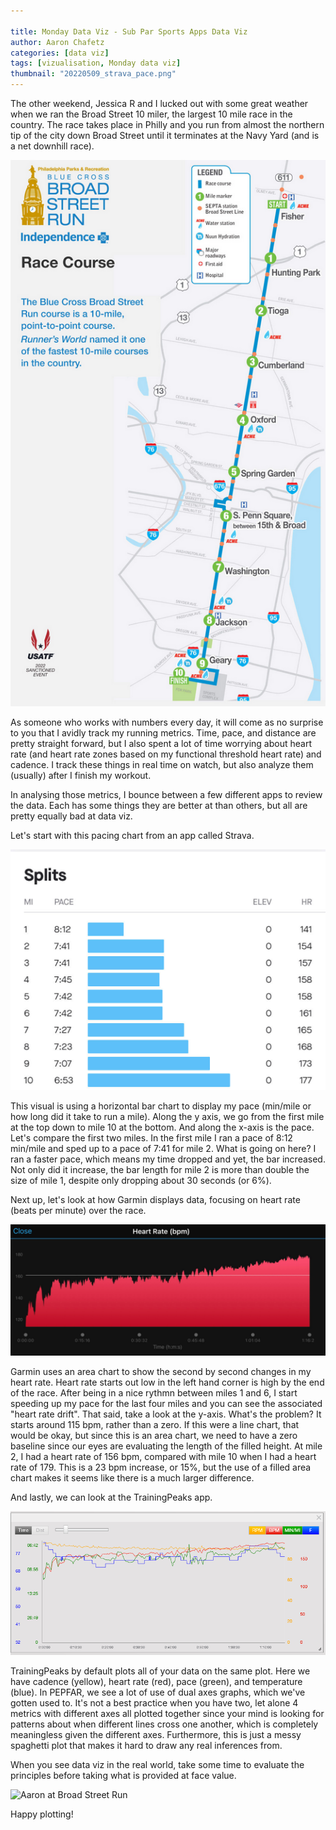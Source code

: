 ```yaml
---

title: Monday Data Viz - Sub Par Sports Apps Data Viz
author: Aaron Chafetz
categories: [data viz]
tags: [vizualisation, Monday data viz]
thumbnail: "20220509_strava_pace.png"
---
```


The other weekend, Jessica R and I lucked out with some great weather when we ran the Broad Street 10 miler, the largest 10 mile race in the country. The race takes place in Philly and you run from almost the northern tip of the city down Broad Street until it terminates at the Navy Yard (and is a net downhill race). 

![map of the Broad Street Run](/assets/images/posts/20220509_broadstreetrun.png)

As someone who works with numbers every day, it will come as no surprise to you that I avidly track my running metrics. Time, pace, and distance are pretty straight forward, but I also spent a lot of time worrying about heart rate (and heart rate zones based on my functional threshold heart rate) and cadence. I track these things in real time on watch, but also analyze them (usually) after I finish my workout. 

In analysing those metrics, I bounce between a few different apps to review the data. Each has some things they are better at than others, but all are pretty equally bad at data viz.

Let's start with this pacing chart from an app called Strava.

![Strava pace horizontal bar chart](/assets/images/posts/20220509_strava_pace.png)

This visual is using a horizontal bar chart to display my pace (min/mile or how long did it take to run a mile).  Along the y axis, we go from the first mile at the top down to mile 10 at the bottom. And along the x-axis is the pace. Let's compare the first two miles. In the first mile I ran a pace of 8:12 min/mile and sped up to a pace of 7:41 for mile 2. What is going on here? I ran a faster pace, which means my time dropped and yet, the bar increased. Not only did it increase, the bar length for mile 2 is more than double the size of mile 1, despite only dropping about 30 seconds (or 6%). 

Next up, let's look at how Garmin displays data, focusing on heart rate (beats per minute) over the race.

![Garmin heart rate area graph](/assets/images/posts/20220509_garmin_hr.png)

Garmin uses an area chart to show the second by second changes in my heart rate. Heart rate starts out low in the left hand corner is high by the end of the race. After being in a nice rythmn between miles 1 and 6, I start speeding up my pace for the last four miles and you can see the associated "heart rate drift". That said, take a look at the y-axis. What's the problem? It starts around 115 bpm, rather than a zero. If this were a line chart, that would be okay, but since this is an area chart, we need to have a zero baseline since our eyes are evaluating the length of the filled height. At mile 2, I had a heart rate of 156 bpm, compared with mile 10 when I had a heart rate of 179. This is a 23 bpm increase, or 15%, but the use of a filled area chart makes it seems like there is a much larger difference.

And lastly, we can look at the TrainingPeaks app.

![TrainingPeaks combo plot with 4 axes](/assets/images/posts/20220509_trainingpeaks_spaghetti.png)

TrainingPeaks by default plots all of your data on the same plot. Here we have cadence (yellow), heart rate (red), pace (green), and temperature (blue). In PEPFAR, we see a lot of use of dual axes graphs, which we've gotten used to. It's not a best practice when you have two, let alone 4 metrics with different axes all plotted together since your mind is looking for patterns about when different lines cross one another, which is completely meaningless given the different axes. Furthermore, this is just a messy spaghetti plot that makes it hard to draw any real inferences from.

When you see data viz in the real world, take some time to evaluate the principles before taking what is provided at face value.

![Aaron at Broad Street Run](/assets/images/posts/20220509_broadstreetrun_ac.png)


Happy plotting!